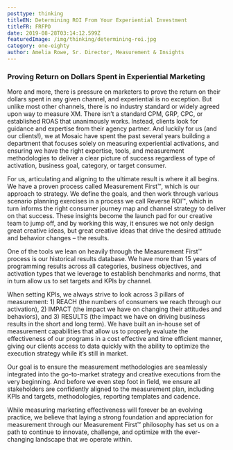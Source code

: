 ```yaml
---
posttype: thinking
titleEN: Determining ROI From Your Experiential Investment
titleFR: FRFPO
date: 2019-08-28T03:14:12.599Z
featuredImage: /img/thinking/determining-roi.jpg
category: one-eighty
author: Amelia Rowe, Sr. Director, Measurement & Insights
---
```


### Proving Return on Dollars Spent in Experiential Marketing

More and more, there is pressure on marketers to prove the return on their dollars spent in any given channel, and experiential is no exception. But unlike most other channels, there is no industry standard or widely agreed upon way to measure XM. There isn’t a standard CPM, GRP, CPC, or established ROAS that unanimously works. Instead, clients look for guidance and expertise from their agency partner. And luckily for us (and our clients!), we at Mosaic have spent the past several years building a department that focuses solely on measuring experiential activations, and ensuring we have the right expertise, tools, and measurement methodologies to deliver a clear picture of success regardless of type of activation, business goal, category, or target consumer.

For us, articulating and aligning to the ultimate result is where it all begins. We have a proven process called Measurement First™, which is our approach to strategy. We define the goals, and then work through various scenario planning exercises in a process we call Reverse ROI™, which in turn informs the right consumer journey map and channel strategy to deliver on that success. These insights become the launch pad for our creative team to jump off, and by working this way, it ensures we not only design great creative ideas, but great creative ideas that drive the desired attitude and behavior changes – the results.

One of the tools we lean on heavily through the Measurement First™ process is our historical results database. We have more than 15 years of programming results across all categories, business objectives, and activation types that we leverage to establish benchmarks and norms, that in turn allow us to set targets and KPIs by channel.

When setting KPIs, we always strive to look across 3 pillars of measurement: 1) REACH (the numbers of consumers we reach through our activation), 2) IMPACT (the impact we have on changing their attitudes and behaviors), and 3) RESULTS (the impact we have on driving business results in the short and long term). We have built an in-house set of measurement capabilities that allow us to properly evaluate the effectiveness of our programs in a cost effective and time efficient manner, giving our clients access to data quickly with the ability to optimize the execution strategy while it’s still in market.

Our goal is to ensure the measurement methodologies are seamlessly integrated into the go-to-market strategy and creative executions from the very beginning. And before we even step foot in field, we ensure all stakeholders are confidently aligned to the measurement plan, including KPIs and targets, methodologies, reporting templates and cadence.

While measuring marketing effectiveness will forever be an evolving practice, we believe that laying a strong foundation and appreciation for measurement through our Measurement First™ philosophy has set us on a path to continue to innovate, challenge, and optimize with the ever-changing landscape that we operate within.


